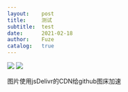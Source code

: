 ```yaml
---
layout:    post
title:     测试
subtitle:  test
date:      2021-02-18
author:    Fuze
catalog:   true
---
```



![](https://cdn.jsdelivr.net/gh/NoordZeedebuTirpitz/pic/EqlWspwXcAAxjx0.jpg)
![](https://cdn.jsdelivr.net/gh/NoordZeedebuTirpitz/pic/EtUX7OmVkAUsHN-.jpg)

图片使用jsDelivr的CDN给github图床加速

